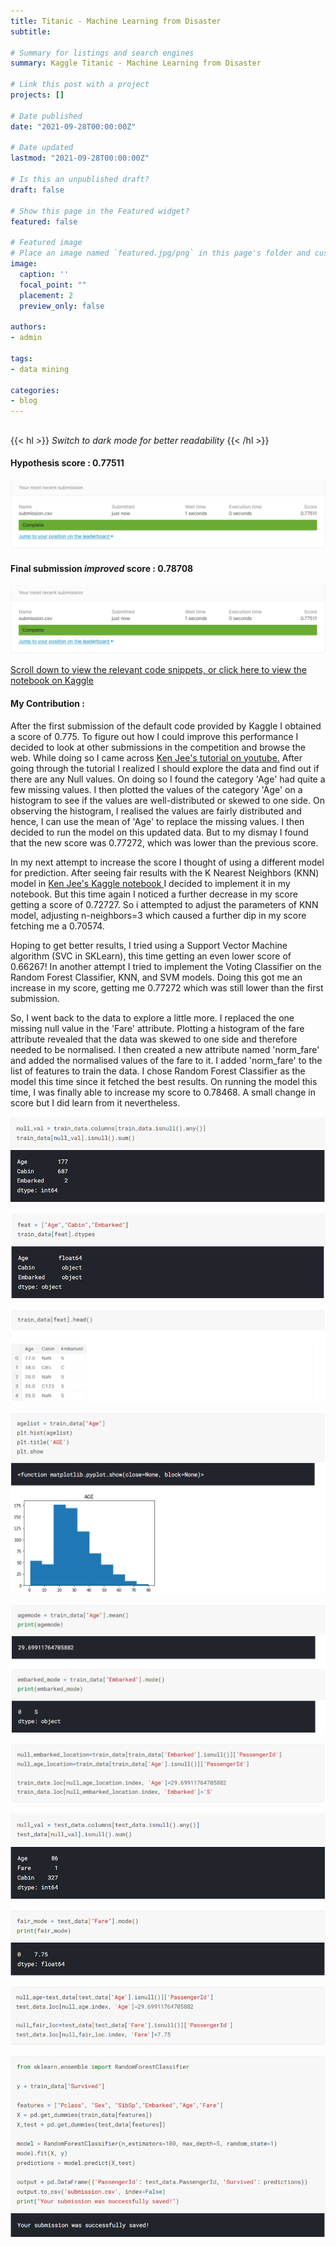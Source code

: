 ```yaml
---
title: Titanic - Machine Learning from Disaster
subtitle: 

# Summary for listings and search engines
summary: Kaggle Titanic - Machine Learning from Disaster

# Link this post with a project
projects: []

# Date published
date: "2021-09-28T00:00:00Z"

# Date updated
lastmod: "2021-09-28T00:00:00Z"

# Is this an unpublished draft?
draft: false

# Show this page in the Featured widget?
featured: false

# Featured image
# Place an image named `featured.jpg/png` in this page's folder and customize its options here.
image:
  caption: ''
  focal_point: ""
  placement: 2
  preview_only: false

authors:
- admin

tags:
- data mining

categories:
- blog
---
```


##  

{{< hl >}} _Switch to dark mode for better readability_ {{< /hl >}}

#### Hypothesis score : 0.77511

![png](./score1.png)

#### Final submission _improved_ score : 0.78708

![png](./score1.png)


[Scroll down to view the relevant code snippets, or click here to view the notebook on Kaggle](https://www.kaggle.com/saahilanande/saahildataminingprojecttutorial)

#### My Contribution : 

After the first submission of the default code provided by Kaggle I obtained a score of 0.775. To figure out how I could improve this performance I decided to look at other submissions in the competition and browse the web. While doing so I came across [Ken Jee's tutorial on youtube.](https://www.youtube.com/watch?v=I3FBJdiExcg&list=WL&index=1&ab_channel=KenJee) After going through the tutorial I realized I should explore the data and find out if there are any Null values. On doing so I found the category 'Age' had quite a few missing values. I then plotted the values of the category 'Age' on a histogram to see if the values are well-distributed or skewed to one side. On observing the histogram, I realised the values are fairly distributed and hence, I can use the mean of 'Age' to replace the missing values. I then decided to run the model on this updated data. But to my dismay I found that the new score was 0.77272, which was lower than the previous score.

In my next attempt to increase the score I thought of using a different model for prediction. After seeing fair results with the K Nearest Neighbors (KNN) model in [Ken Jee's Kaggle notebook ](https://www.kaggle.com/kenjee/titanic-project-example) I decided to implement it in my notebook. But this time again I noticed a further decrease in my score getting a score of 0.72727. So i attempted to adjust the parameters of KNN model, adjusting n-neighbors=3 which caused a further dip in my score fetching me a 0.70574.

Hoping to get better results, I tried using a Support Vector Machine algorithm (SVC in SKLearn), this time getting an even lower score of 0.66267!
In another attempt I tried to implement the Voting Classifier on the Random Forest Classifier, KNN, and SVM models. Doing this got me an increase in my score, getting me 0.77272 which was still lower than the first submission.

So, I went back to the data to explore a little more. I replaced the one missing null value in the 'Fare' attribute. Plotting a histogram of the fare attribute revealed that the data was skewed to one side and therefore needed to be normalised. I then created a new attribute named 'norm_fare' and added the normalised values of the fare to it. I added 'norm_fare' to the list of features to train the data. I chose Random Forest Classifier as the model this time since it fetched the best results. On running the model this time, I was finally able to increase my score to 0.78468. A small change in score but I did learn from it nevertheless.



![png](./1.png)

![png](./2.png)

![png](./3.png)

![png](./4.png)

![png](./5.png)

![png](./6.png)

![png](./7.png)

![png](./8.png)

![png](./9.png)

![png](./10.png)




